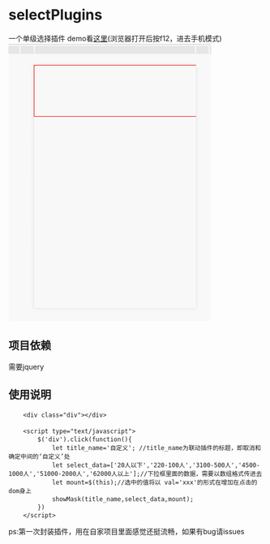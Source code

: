 # selectPlugins
一个单级选择插件
demo看[这里](https://xypecho.github.io/selectPlugins)(浏览器打开后按f12，进去手机模式)  
![项目demo](https://raw.githubusercontent.com/xypecho/xypecho.github.io/master/selectPlugins/sadasd.gif)
## 项目依赖
需要jquery
## 使用说明
```
	<div class="div"></div>

	<script type="text/javascript">
		$('div').click(function(){
			let title_name='自定义'; //title_name为联动插件的标题，即取消和确定中间的‘自定义’处
			let select_data=['20人以下','220-100人','3100-500人','4500-1000人','51000-2000人','62000人以上'];//下拉框里面的数据，需要以数组格式传进去
			let mount=$(this);//选中的值将以 val='xxx'的形式在增加在点击的dom身上
			showMask(title_name,select_data,mount);
		})
	</script>
```

ps:第一次封装插件，用在自家项目里面感觉还挺流畅，如果有bug请issues 